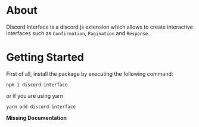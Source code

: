 # About

Discord Interface is a discord.js extension which allows to create interactive interfaces such as `Confirmation`, `Pagination` and `Response`.

# Getting Started

First of all, install the package by executing the following command:

```
npm i discord-interface
```

or if you are using yarn

```
yarn add discord-interface
```

**Missing Documentation**